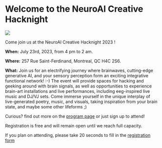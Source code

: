 # Welcome to the NeuroAI Creative Hacknight
![](./banner.png)

Come join us at the NeuroAI Creative Hacknight 2023 !

**When:** July 23rd, 2023, from 4 pm to 2 am.

**Where:** 257 Rue Saint-Ferdinand, Montreal, QC H4C 2S6.

**What:** Join us for an electrifying journey where brainwaves, cutting-edge generative AI, and your sensory perception form an exciting integrative functional network! :-) The event will provide spaces for hacking and geeking around with brain signals, as well as opportunities to experience brain-art installations and live performances, including eeg-inspired live music and DJ/VJ sets. Come immerse yourself in the unique interplay of live-generated poetry, music, and visuals, taking inspiration from your brain state, and maybe some other lifeforms ;)

Curious? find out more on the [program page](https://neuro-ai-creative-hacknight.github.io/program.html) or just sign up to attend!

Registration is free and will remain open until we reach full capacity.  

If you plan on attending, please take 20 seconds to fill in the [registration form](https://docs.google.com/forms/d/e/1FAIpQLSemYF7N-HiEWOe0nOU9_npDHmUvSt0RxOxZCeQqnaOHFf7xfg/viewform)
